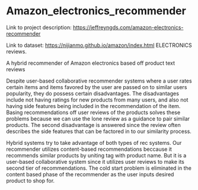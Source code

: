# Amazon_electronics_recommender

Link to project description: https://jeffreyngds.com/amazon-electronics-recommender

Link to dataset: https://nijianmo.github.io/amazon/index.html ELECTRONICS reviews. 

A hybrid recommender of Amazon electronics based off product text reviews

Despite user-based collaborative recommender systems where a user rates certain items and items favored by the user are passed on to similar users popularity, they do possess certain disadvantages. The disadvantages include not having ratings for new products from many users, and also not having side features being included in the recommendation of the item. Basing recommendations off user reviews of the products solves these problems because we can use the lone review as a guidance to pair similar products. The second disadvantage is answered since the review often describes the side features that can be factored in to our similarity process. 

Hybrid systems try to take advantage of both types of rec systems. Our recommender utilizes content-based recommendations beccause it recommends similar products by uniting tag with product name. But it is a user-based collaborative system since it utilizes user reviews to make its second tier of recommendations. The cold start problem is eliminated in the content based phase of the recommender as the user inputs desired product to shop for.


